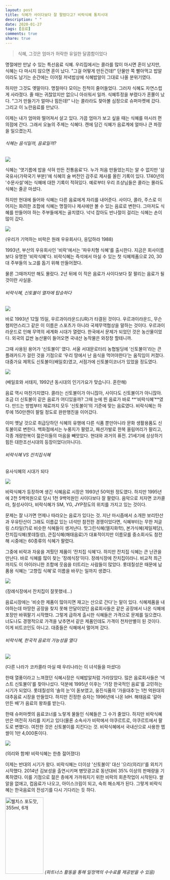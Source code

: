 ```yaml
---
layout: post
title: 식혜가 사이다보다 잘 팔렸다고? 비락식혜 통치시대
description: " "
date: 2020-01-27
tags: [음료]
comments: true
share: true
---
```



> 식혜, 그것은 엄마가 허락한 유일한 달콤함이었다

명절에만 만날 수 있는 특선음료 식혜. 우리집에서는 콜라를 많이 마시면 혼이 났지만, 식혜는 다 마시지 않으면 혼이 났다. "그걸 어떻게 만든건데!" 단물만 쪽 빨아먹고 밥알이라도 남기는 순간에는 이어질 저녁밥상에 식혜밥알이 그대로 나올 분위기였다.  
  
하지만 그것도 옛말이다. 명절마다 모이는 친척이 줄어들었다. 그러자 식혜도 자연스럽게 사라졌다. 줄 때는 귀찮았지만 없으니 아쉬워서 일까. 식혜투정을 부렸다가 혼쭐이 났다. "그거 만들기가 얼마나  힘든데!" 나는 콜라라도 찾아볼 심정으로 슈퍼마켓에  갔다. 그리고 이 노란음료를  만났다.  
  
이제는 내가 엄마와 떨어져서  살고  있다. 가끔 엄마가 보고 싶을 때는 식혜를 마시러 편의점에 간다. 그래서 오늘의 주제는 식혜다. 캔에 담긴  식혜가 음료계에 얼마나 큰 파장을 일으켰는지.  

###### 식혜는 음식일까, 음료일까?

![](https://post-phinf.pstatic.net/MjAxODA4MTRfMTU5/MDAxNTM0MjQwMjc0NzE2.ithpcSpfEbdqAkob8TxZmm7MtrJ5AaBk1EO7ZTkXnjEg.zDCGuUVMWWyhmAlX6xIoNT6hnJYXrh-VT9PiqHB9oEog.PNG/01.png?type=w1200)

식혜는 '엿기름에 밥을 삭혀 만든 전통음료'다. 누가 처음 만들었는지는 알 수 없지만 '삼국유사(가락국기 부분)'에 식혜의 술 버전인 감주로 제사를 올린 기록이 있다. 1740년의 '수문사설'에는 식혜에 대한 기록이 적혀있다. 예로부터 우리 조상님들은 콜라는 몰라도 식혜는 줄곧 마셨다.  
  
하지만 현대에 들어와 식혜는 다른 음료에게 자리를 내어준다. 사이다, 콜라, 주스로 이어지는 화려한 조합에 식혜는 명절이나 제사에만 볼 수 있는 음료로 변한다. 그마저도 식혜를 만들어야 하는 주부들에게는 골치였다. 넉넉 잡아도 반나절이 걸리는 식혜는 손이 많이 갔다.  

![](https://post-phinf.pstatic.net/MjAxODA4MTVfMjUz/MDAxNTM0Mjk4MzI4MDY5.lvL1CrTcZt2AuAVK05si9Oq-ws1Q_bdlxvkQIKZhB4Mg.UDW3FhZIj0cPaCgNjazX1DQwUcAUkL0gPL8mYwvr3WEg.JPEG/1-1.jpg?type=w1200)

(우리가 기억하는 비락은 원래 우유회사다, 응답하라 1988)

1993년, 부산의 우유회사인 '비락'에서는 '파우치형 식혜'를 출시한다. 지금은 회사이름보다 유명한 '비락식혜'다. 비락식혜는 즉석에서 마실 수 있는 첫 식혜제품으로 20, 30대 주부들의 노고를 돕기 위해 만들어졌다.  
  
물론 그때까지만 해도 몰랐다. 2년 뒤에 이 작은 음료가 사이다보다 잘 팔리는 음료가 될 것이란 사실을.

###### 비락식혜, 신토불이 열차에 탑승하다

![](https://post-phinf.pstatic.net/MjAxODA4MTRfMjkg/MDAxNTM0MjQwODEzNjEz._4A7AdcoWZ9ycQ9CsNzc3hjThHcHPbKOdsDNDP8TJxEg._Ep7PBS5FT_O8-b88RqrCT1WyQqdQXl-cwEqZRnoFrMg.PNG/02.png?type=w1200)

바로 1993년 12월 15일, 우르과이라운드(UR)가 타결된 것이다. 우르과이라운드, 무슨 챔피언스리그 같은 이 이름은 스포츠가 아니라 국제무역협상을 말하는 것이다. 우르과이라운드로 인해 무역의 세계화 시대가 열렸다. 한국에서 문제가 되었던 것은 농산물이었다. 외국의 값싼 농산물이 들어오면 국내산 농작물은 와장창 할테니까.  
  
그때 사용된 용어가 ‘신토불이’ 였다. 서울 서대문로터리 농협빌딩에 ‘신토불이’라는 큰 플래카드가 걸린 것을 기점으로 ‘우리 땅에서 난 음식을 먹어야한다’는 움직임이 커졌다. 대중가요 제목도 신토불이(배일호)였고, 서점가에 신토불이코너가 있었을 정도였다.  

![](https://post-phinf.pstatic.net/MjAxODA4MTRfMjEw/MDAxNTM0MjQwOTQ5NzY4.CcbwZGp8N9c_IA42R067noCCGmmH_3J5QnYKGsEvH0Ig.r0jK_3XdspGBPL2SfLM7d8XjsvW5fw05kc-1_3po93Ig.JPEG/2-1.jpg?type=w1200)

(배일호와 서태지, 1992년 동시대의 인기가요가 맞습니다. 혼란해)

음료 역시 마찬가지였다. 콜라는 신토불이가 아니잖아, 사이다도 신토불이가 아니잖아. 조금 더 신토불이 같은 음료가 어디있을까? 그때 눈에 띈 음료가 바로 **‘비락식혜’**였다. 만드는 방법부터 재료까지 모두 ‘신토불이’의 기준에 맞는 음료였다. 비락식혜는 하루에 150만캔이 팔릴 정도로 완판행진을 이어갔다.  
  
이미 옛날 것으로 취급당하던 식혜의 유행에 다른 식품 뿐만아니라 문화 생활용품도 신토불이로 변한다. 백화점에서는 누룽지가 팔렸고, 패션가발로 한복 올림머리가 팔리고, 각종 개량한복이 젊은이들의 마음을 빼앗았다. 현대와 과거의 퓨전. 21세기에 상상하기 힘든 대한조선시대의 등장이었다(아니다).

###### 비락식혜 VS 잔치집식혜  
유사식혜의 시대가 되다

![](https://post-phinf.pstatic.net/MjAxODA4MTRfMTYw/MDAxNTM0MjQxMTcwMzg5.SduDUG8ncaB8gwj6W_oJWm2cu0CAsmssEH9MUYodYWYg.i1NL9p2TuNgzb9YHv3QBMOIAORKQQ1IPGzcZb2SZmv0g.PNG/03.png?type=w1200)

비락식혜가 등장하며 생긴 식혜음료 시장은 1993년 50억원 정도였다. 하지만 1995년에 2천 5백억원으로 당시 1천 9백억원인 사이다보다 잘 팔렸다. 음악으로 치자면 코카콜라, 칠성사이다, 비락식혜가 SM, YG, JYP정도의 위치를 가지고 있는 것이다.  
  
문제는 잘 나가면 언제나 따라오는 음료가 있다는 것. 지난 마시즘에서 소개한 보리탄산과 우유탄산이 그래도 이름값 있는 녀석만 참전한 경쟁이었다면, 식혜부터는 무한 저글링 스타일(?)로 비슷한 식혜들이 생겨난다. 맛그린식혜(엘지화학), 본가식혜(제일제당), 잔치집식혜(롯데칠성), 큰집식혜(해태음료)가 대표적이지만 이름모를 중소회사도 참전해 시중에는 60종류의 식혜가 팔렸다.  
  
그중에 비락과 자웅을 겨뤘던 제품이 ‘잔치집 식혜’다. 하지만 잔치집 식혜는 큰 난관을 만난다. 바로 식혜를 많이 찾는 ’장례식장’이다. 장례식장에 잔치집이라니. 비교적 최근까지도 이 아이러니한 조합에 웃음을 터트리는 사람들이 많았다. 롯데칠성은 때문에 납품용 식혜는 ‘고향집 식혜’로 이름을 바꾸는 일까지 생겼다.

![](https://post-phinf.pstatic.net/MjAxODA4MTRfNTMg/MDAxNTM0MjQxMzU1NzQ3.9uKmB4qmpJostcq_XH4mOqY3jU2qZuSrDqVJ8urDcjgg._AIJ_FN6CycphyEH61LBy5bSsMbrUxNY-px_cgDhk5Ig.JPEG/3-1.jpg?type=w1200)

(장례식장에서 잔치집이 잘못했네...)

음료시장에는 '비슷한 제품이 많아지면 재고는 산으로 간다'는 말이 있다. 식혜제품을 내야하는데 마땅한 공장을 찾지 못해 안달이었던 음료회사들은 같은 공장에서 나온 식혜에 포장만 바꿔팔기 시작했다. 그렇게 급하게 출시한 식혜들은 가격으로 문제를 일으켰다. 너도나도 경쟁적으로 가격을 낮추면서 같은 제품인데도 가격이 천차만별이 된 것이다. 이게 비트코인도 아니고. 대중들은 식혜에서 멀어져 갔다.

###### 비락식혜, 한국적 음료의 가능성을 열다

![](https://post-phinf.pstatic.net/MjAxODA4MTRfMTc4/MDAxNTM0MjQxNDYwNTEw.PryrBxZ9BG3J0Thvh-Oz_3h7oMWk5y-tRJqnS6h_4tkg.rvNvbCTyKOcwT0SOnAoEq7BdIx_4x4P3ojduQUtvSDAg.JPEG/4-1.jpg?type=w1200)

(다른 나라가 코카콜라 마실 때 우리나라는 이 녀석들을 마셨다)

한때 열풍이라고 느껴졌던 식혜시장은 식혜밥알처럼 가라앉았다. 많은 음료회사들은 ‘넥스트 신토불이’를 찾아나섰다. 덕분에 1995년 이후는 '가장 한국적인 음료'를 고민하는 시기가 되었다. 롯데칠성의 ‘솔의 눈’이 돋보였고, 웅진식품의 ‘가을대추’는 1천 억원대의 대추음료 시장을 만들었다. 하지만 진정한 승자는 1996년에 나온 IdH. 해태음료 ‘갈아만든 배’가 음료의 왕좌를 받는다.  
  
한때 슈퍼마켓의 음료코너를 노랗게 물들인 식혜들은 그 수가 줄었다. 하지만 비락식혜만은 여전히 자리를 지키고 있다(물론 소속사가 비락에서 야쿠르트로, 야쿠르트에서 팔도로 변했다). 여전한 것은 신토불이를 지킨다는 것. 비락식혜에서 국내산으로 사용한 멥쌀이 1만 4,000톤이다.  

![](https://post-phinf.pstatic.net/MjAxODA4MTRfMjEx/MDAxNTM0MjQ0NjQyNDMw.XvgeEqWs6wAHgbiJWZOmwGg-_TMJZQQ2Z-5kv9PkTdQg.knQoxzZDLi_-V47Tq2x-BkHPRCdk8jX1g02gh-_MtxMg.JPEG/4-2.jpg?type=w1200)

(의리와 함께! 비락식혜는 한층 젊어졌다)

이제는 반대의 시기가 왔다. 비락식혜는 더이상 '신토불이' 대신 '으리(의리)!'를 외치기 시작했다. 2014년 김보성을 출연시키며 병맛광고로 동년대비 35% 이상의 판매량을 기록하였다. 이를 기점으로 젊은 층에게 가까워지기 위한 비락의 회춘작업이 시작된다. 쌀알을 없애고, 컵음료가 나오고, 아이스크림이 되고, 숙취 해소제가 된다. 그렇게 비락식혜는 한국음료의 전성기를 다시 기다리는 듯 하다.

<a href="https://coupa.ng/bQ3tbW" target="_blank" referrerpolicy="unsafe-url"><img src="https://static.coupangcdn.com/image/affiliate/banner/5385eb9fb46780071a0df5474f041724@2x.jpg" alt="웰치스 포도맛, 355ml, 6개" width="120" height="240"></a>
_(파트너스 활동을 통해 일정액의 수수료를 제공받을 수 있음)_